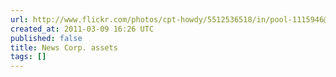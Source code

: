 ```yaml
---
url: http://www.flickr.com/photos/cpt-howdy/5512536518/in/pool-1115946@N24
created_at: 2011-03-09 16:26 UTC
published: false
title: News Corp. assets
tags: []
---
```



